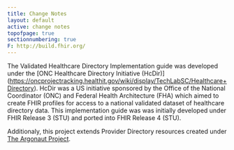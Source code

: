 ```yaml
---
title: Change Notes
layout: default
active: change notes
topofpage: true
sectionnumbering: true
F: http://build.fhir.org/
---
```


The Validated Healthcare Directory Implementation guide was developed under the [ONC Healthcare Directory Initiative (HcDir)] (https://oncprojectracking.healthit.gov/wiki/display/TechLabSC/Healthcare+Directory). HcDir was a US initiative sponsored by the Office of the National Coordinator (ONC) and Federal Health Architecture (FHA) which aimed to create FHIR profiles for access to a national validated dataset of healthcare directory data. This implementation guide was was initially developed under FHIR Release 3 (STU) and ported into FHIR Release 4 (STU).

Additionaly, this project extends Provider Directory resources created under [The Argonaut Project](http://argonautwiki.hl7.org/index.php?title=Main_Page).
